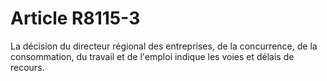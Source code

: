 # Article R8115-3

<p align="left">
  La décision du directeur régional des entreprises, de la concurrence, de la consommation, du travail et de l'emploi indique les voies et délais de recours.
</p>